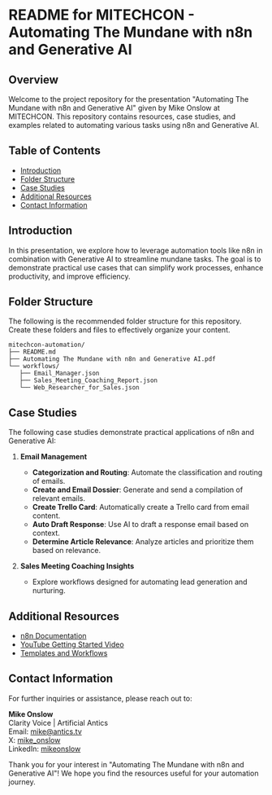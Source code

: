 # README for MITECHCON - Automating The Mundane with n8n and Generative AI

## Overview

Welcome to the project repository for the presentation "Automating The Mundane with n8n and Generative AI" given by Mike Onslow at MITECHCON. This repository contains resources, case studies, and examples related to automating various tasks using n8n and Generative AI.

## Table of Contents

- [Introduction](#introduction)
- [Folder Structure](#folder-structure)
- [Case Studies](#case-studies)
- [Additional Resources](#additional-resources)
- [Contact Information](#contact-information)

## Introduction

In this presentation, we explore how to leverage automation tools like n8n in combination with Generative AI to streamline mundane tasks. The goal is to demonstrate practical use cases that can simplify work processes, enhance productivity, and improve efficiency.

## Folder Structure

The following is the recommended folder structure for this repository. Create these folders and files to effectively organize your content.

```
mitechcon-automation/
├── README.md
├── Automating The Mundane with n8n and Generative AI.pdf
└── workflows/
   ├── Email_Manager.json
   ├── Sales_Meeting_Coaching_Report.json
   └── Web_Researcher_for_Sales.json

```

## Case Studies

The following case studies demonstrate practical applications of n8n and Generative AI:

1. **Email Management**
   - **Categorization and Routing**: Automate the classification and routing of emails.
   - **Create and Email Dossier**: Generate and send a compilation of relevant emails.
   - **Create Trello Card**: Automatically create a Trello card from email content.
   - **Auto Draft Response**: Use AI to draft a response email based on context.
   - **Determine Article Relevance**: Analyze articles and prioritize them based on relevance.

2. **Sales Meeting Coaching Insights**
   - Explore workflows designed for automating lead generation and nurturing.

## Additional Resources

- [n8n Documentation](https://docs.n8n.io/)
- [YouTube Getting Started Video](https://youtube.com/watch?v=IvVQSxYRgL0)
- [Templates and Workflows](https://n8n.io/workflows)

## Contact Information

For further inquiries or assistance, please reach out to:

**Mike Onslow**  
Clarity Voice | Artificial Antics  
Email: [mike@antics.tv](mailto:mike@antics.tv)  
X: [mike_onslow](https://twitter.com/mike_onslow)  
LinkedIn: [mikeonslow](https://linkedin.com/in/mikeonslow)

Thank you for your interest in "Automating The Mundane with n8n and Generative AI"! We hope you find the resources useful for your automation journey.